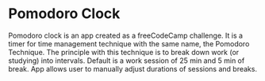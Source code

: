 # Pomodoro Clock

Pomodoro clock is an app created as a freeCodeCamp challenge. It is a timer for time management technique with the same name, the Pomodoro Technique. The principle with this technique is to break down work (or studying) into intervals. Default is a work session of 25 min and 5 min of break. App allows user to manually adjust durations of sessions and breaks.